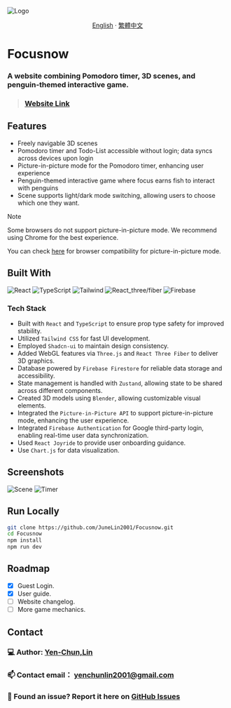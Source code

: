 
![Logo](https://i.imgur.com/dmvHjJo.png)
<div align="center">

[English](./README.md) · [繁體中文](./docs/README_zh-TW.md)

</div>


# Focusnow

### A website combining Pomodoro timer, 3D scenes, and penguin-themed interactive game.
> ### <a href="https://focus-46561.web.app/">Website Link</a> 

## Features

- Freely navigable 3D scenes
- Pomodoro timer and Todo-List accessible without login; data syncs across devices upon login
- Picture-in-picture mode for the Pomodoro timer, enhancing user experience
- Penguin-themed interactive game where focus earns fish to interact with penguins
- Scene supports light/dark mode switching, allowing users to choose which one they want.

> [!NOTE]
> Some browsers do not support picture-in-picture mode. We recommend using Chrome for the best experience.
> 
> You can check [here](https://developer.mozilla.org/en-US/docs/Web/API/Picture-in-Picture_API#browser_compatibility) for browser compatibility for picture-in-picture mode.


## Built With

![React](https://img.shields.io/badge/react-%2320232a.svg?style=for-the-badge&logo=react&logoColor=%2361DAFB)
![TypeScript](https://img.shields.io/badge/typescript-%23007ACC.svg?style=for-the-badge&logo=typescript&logoColor=white)
![Tailwind](https://img.shields.io/badge/tailwindcss-%2338B2AC.svg?style=for-the-badge&logo=tailwind-css&logoColor=white)
![React_three/fiber](https://img.shields.io/badge/react_three/fiber-black?style=for-the-badge&logo=three.js&logoColor=white)
![Firebase](https://img.shields.io/badge/firebase-a08021?style=for-the-badge&logo=firebase&logoColor=ffcd34)


### Tech Stack

- Built with `React` and `TypeScript` to ensure prop type safety for improved stability.
- Utilized `Tailwind CSS` for fast UI development.
- Employed `Shadcn-ui` to maintain design consistency.
- Added WebGL features via `Three.js` and `React Three Fiber` to deliver 3D graphics.
- Database powered by `Firebase Firestore` for reliable data storage and accessibility.
- State management is handled with `Zustand`, allowing state to be shared across different components.
- Created 3D models using `Blender`, allowing customizable visual elements.
- Integrated the `Picture-in-Picture API` to support picture-in-picture mode, enhancing the user experience.
- Integrated `Firebase Authentication` for Google third-party login, enabling real-time user data synchronization.
- Used `React Joyride` to provide user onboarding guidance.
- Use `Chart.js` for data visualization.


## Screenshots

![Scene](./screenshots/685wGIF.gif)
![Timer](./screenshots/Timer.gif)

## Run Locally

```bash
git clone https://github.com/JuneLin2001/Focusnow.git
cd Focusnow
npm install
npm run dev
```

## Roadmap
- [x] Guest Login.
- [x] User guide.
- [ ] Website changelog.
- [ ] More game mechanics.
  
## Contact

### 💻 Author: [Yen-Chun,Lin](https://github.com/JuneLin2001)
### 📫 Contact email： yenchunlin2001@gmail.com
### 🐞 Found an issue? Report it here on [GitHub Issues](https://github.com/JuneLin2001/Focusnow/issues)

